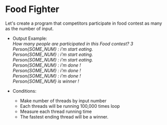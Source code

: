 # Food Fighter

Let's create a program that competitors participate in food contest as many as the number of input.

* Output Example:
    <br>*How many people are participated in this Food contest? 3*
    <br>*Person{SOME_NUM} : i'm start eating.*
    <br>*Person{SOME_NUM} : i'm start eating.*
    <br>*Person{SOME_NUM} : i'm start eating.*
    <br>*Person{SOME_NUM} : i'm done !*
    <br>*Person{SOME_NUM} : i'm done !*
    <br>*Person{SOME_NUM} : i'm done !*
    <br>*Person{SOME_NUM} is winner !*

* Conditions:
	* Make number of threads by input number
	* Each threads will be running 100,000 times loop
	* Measure each thread running time
	* The fastest ending thread will be a winner.

